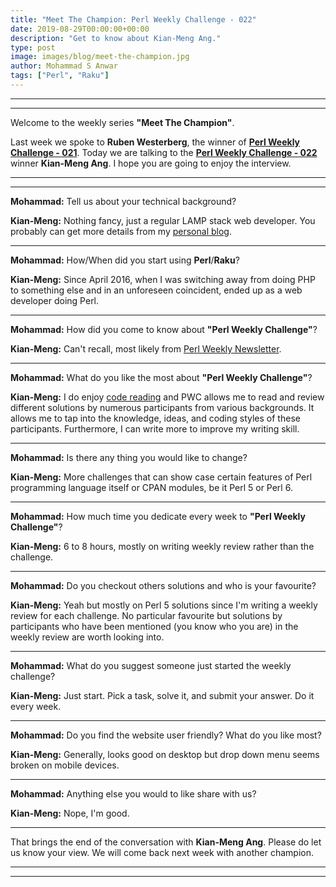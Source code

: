 ```yaml
---
title: "Meet The Champion: Perl Weekly Challenge - 022"
date: 2019-08-29T00:00:00+00:00
description: "Get to know about Kian-Meng Ang."
type: post
image: images/blog/meet-the-champion.jpg
author: Mohammad S Anwar
tags: ["Perl", "Raku"]
---
```

***
***

Welcome to the weekly series **"Meet The Champion"**.

Last week we spoke to **Ruben Westerberg**, the winner of **[Perl Weekly Challenge - 021](/blog/meet-the-champion-021)**. Today we are talking to the **[Perl Weekly Challenge - 022](/blog/perl-weekly-challenge-022)** winner **Kian-Meng Ang**. I hope you are going to enjoy the interview.

***
***

**Mohammad:** Tell us about your technical background?

**Kian-Meng:** Nothing fancy, just a regular LAMP stack web developer. You probably can get more details from my [personal blog](https://www.kianmeng.org).

***

**Mohammad:** How/When did you start using **Perl**/**Raku**?

**Kian-Meng:** Since April 2016, when I was switching away from doing PHP to something else and in an unforeseen coincident, ended up as a web developer doing Perl.

***

**Mohammad:** How did you come to know about **"Perl Weekly Challenge"**?

**Kian-Meng:** Can't recall, most likely from [Perl Weekly Newsletter](http://perlweekly.com/).

***

**Mohammad:** What do you like the most about **"Perl Weekly Challenge"**?

**Kian-Meng:** I do enjoy [code reading](https://en.wikipedia.org/wiki/Code_Reading) and PWC allows me to read and review different solutions by numerous participants from various backgrounds. It allows me to tap into the knowledge, ideas, and coding styles of these participants. Furthermore, I can write more to improve my writing skill.

***

**Mohammad:** Is there any thing you would like to change?

**Kian-Meng:** More challenges that can show case certain features of Perl programming language itself or CPAN modules, be it Perl 5 or Perl 6.

***

**Mohammad:** How much time you dedicate every week to **"Perl Weekly Challenge"**?

**Kian-Meng:** 6 to 8 hours, mostly on writing weekly review rather than the challenge.

***

**Mohammad:** Do you checkout others solutions and who is your favourite?

**Kian-Meng:** Yeah but mostly on Perl 5 solutions since I'm writing a weekly review for each challenge. No particular favourite but solutions by participants who have been mentioned (you know who you are) in the weekly review are worth looking into.

***

**Mohammad:** What do you suggest someone just started the weekly challenge?

**Kian-Meng:** Just start. Pick a task, solve it, and submit your answer. Do it every week.

***

**Mohammad:** Do you find the website user friendly? What do you like most?

**Kian-Meng:** Generally, looks good on desktop but drop down menu seems broken on mobile devices.

***

**Mohammad:** Anything else you would to like share with us?

**Kian-Meng:** Nope, I'm good.

***

That brings the end of the conversation with **Kian-Meng Ang**. Please do let us know your view. We will come back next week with another champion.

***
***
